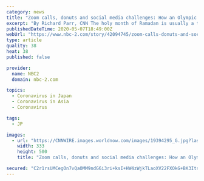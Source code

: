 ```yaml
---
category: news
title: "Zoom calls, donuts and social media challenges: How an Olympic champion is observing Ramadan during the coronavirus pandemic"
excerpt: "By Richard Parr, CNN The holy month of Ramadan is usually a time for families and friends to come together, but the coronavirus pandemic has changed everything."
publishedDateTime: 2020-05-07T18:49:00Z
webUrl: "https://www.nbc-2.com/story/42094745/zoom-calls-donuts-and-social-media-challenges-how-an-olympic-champion-is-observing-ramadan-during-the-coronavirus-pandemic"
type: article
quality: 38
heat: 38
published: false

provider:
  name: NBC2
  domain: nbc-2.com

topics:
  - Coronavirus in Japan
  - Coronavirus in Asia
  - Coronavirus

tags:
  - JP

images:
  - url: "https://CNNWIRE.images.worldnow.com/images/19394295_G.jpg?lastEditedDate=1588761928000"
    width: 333
    height: 500
    title: "Zoom calls, donuts and social media challenges: How an Olympic champion is observing Ramadan during the coronavirus pandemic"

secured: "C2r1rsUMCegOn7vQaOMM9ndG6i3ri+ksI+HW4zWjkTLaoXV22FXOkG+BK3Its/SEZGulKoEPVPk7Y/9z4Af3ep4Yq9AW3u3rYfAl+xz160SqLI0LcgPbujQzp1a3LGgmNosR5XyY9u18Yf/mRo466Wk89kYp7xzdjBULhemT//CeLgiOaIv6L/WMW5FcCJgA570QTNT0kTU2bVSXbAEG7/hCwXRt8KgKptXoR09ZeMihHr/jahxlGwHObSjV2NqaOXZuDPb4plYEfzB3JSvZUpI2fPRzg2aH3fE5gTR52QGz80WYAlZFSTvIroeNphom;3fdu3UX5JTyKe3FoQYbtww=="
---
```


